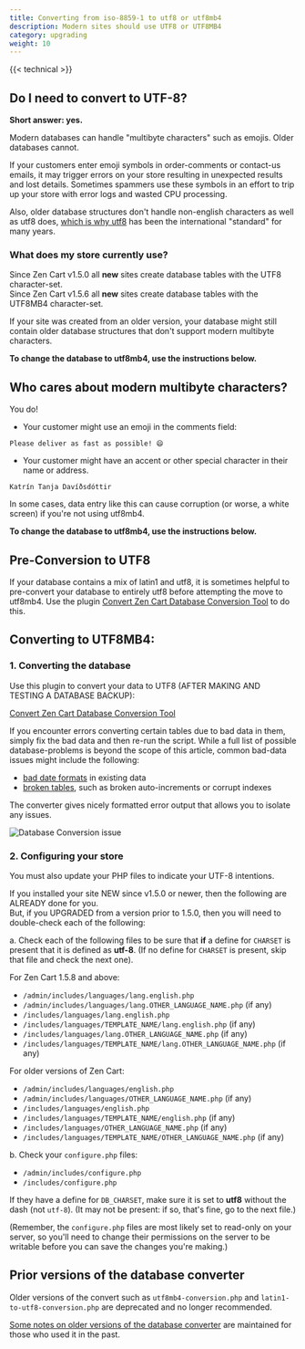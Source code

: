 ```yaml
---
title: Converting from iso-8859-1 to utf8 or utf8mb4
description: Modern sites should use UTF8 or UTF8MB4
category: upgrading 
weight: 10
---
```


{{< technical >}}

## Do I need to convert to UTF-8?

**Short answer: yes.**

Modern databases can handle "multibyte characters" such as emojis. Older databases cannot.

If your customers enter emoji symbols in order-comments or contact-us emails, it may trigger errors on your store resulting in unexpected results and lost details. Sometimes spammers use these symbols in an effort to trip up your store with error logs and wasted CPU processing.

Also, older database structures don't handle non-english characters as well as utf8 does, [which is why utf8](https://www.youtube.com/watch?v=MijmeoH9LT4) has been the international "standard" for many years.

### What does my store currently use?
Since Zen Cart v1.5.0 all **new** sites create database tables with the UTF8 character-set.<br>
Since Zen Cart v1.5.6 all **new** sites create database tables with the UTF8MB4 character-set.

If your site was created from an older version, your database might still contain older database structures that don't support modern multibyte characters.

**To change the database to utf8mb4, use the instructions below.**

## Who cares about modern multibyte characters? 
You do!  

- Your customer might use an emoji in the comments field: 
```
Please deliver as fast as possible! 😄
```
- Your customer might have an accent or other special character in their name or address.   
```
Katrín Tanja Davíðsdóttir
```

In some cases, data entry like this can cause corruption (or worse, a white screen) if you're not using utf8mb4.

**To change the database to utf8mb4, use the instructions below.**

## Pre-Conversion to UTF8

If your database contains a mix of latin1 and utf8, it is sometimes helpful to pre-convert your database to entirely utf8 before attempting the move to utf8mb4. 
Use the plugin [Convert Zen Cart Database Conversion Tool](https://www.zen-cart.com/downloads.php?do=file&id=2367) to do this.

## Converting to UTF8MB4:

### 1. Converting the database
Use this plugin to convert your data to UTF8 (AFTER MAKING AND TESTING A DATABASE BACKUP): 

[Convert Zen Cart Database Conversion Tool](https://www.zen-cart.com/downloads.php?do=file&id=2367)

If you encounter errors converting certain tables due to bad data in them, simply fix the bad data and then re-run the script. While a full list of possible database-problems is beyond the scope of this article, common bad-data issues might include the following: 
- [bad date formats](/user/upgrading/date_standardization/) in existing data
- [broken tables](/user/upgrading/fixing_broken_tables/), such as broken auto-increments or corrupt indexes

The converter gives nicely formatted error output that allows you to isolate any issues. 

![Database Conversion issue](/images/convert_db.png)


### 2. Configuring your store

You must also update your PHP files to indicate your UTF-8 intentions. 

  If you installed your site NEW since v1.5.0 or newer, then the following are ALREADY done for you.<br>
  But, if you UPGRADED from a version prior to 1.5.0, then you will need to double-check each of the following:

a. Check each of the following files to be sure that **if** a define for `CHARSET` is present that it is defined as **utf-8**. (If no define for `CHARSET` is present, skip that file and check the next one).

For Zen Cart 1.5.8 and above: 
  - `/admin/includes/languages/lang.english.php`
  - `/admin/includes/languages/lang.OTHER_LANGUAGE_NAME.php` (if any)
  - `/includes/languages/lang.english.php`
  - `/includes/languages/TEMPLATE_NAME/lang.english.php` (if any)
  - `/includes/languages/lang.OTHER_LANGUAGE_NAME.php` (if any)
  - `/includes/languages/TEMPLATE_NAME/lang.OTHER_LANGUAGE_NAME.php` (if any)

For older versions of Zen Cart: 
  - `/admin/includes/languages/english.php`
  - `/admin/includes/languages/OTHER_LANGUAGE_NAME.php` (if any)
  - `/includes/languages/english.php`
  - `/includes/languages/TEMPLATE_NAME/english.php` (if any)
  - `/includes/languages/OTHER_LANGUAGE_NAME.php` (if any)
  - `/includes/languages/TEMPLATE_NAME/OTHER_LANGUAGE_NAME.php` (if any)
    
b. Check your `configure.php` files:
  - `/admin/includes/configure.php`
  - `/includes/configure.php`
  
  If they have a define for `DB_CHARSET`, make sure it is set to **utf8** without the dash (not `utf-8`). (It may not be present: if so, that's fine, go to the next file.)
  
  (Remember, the `configure.php` files are most likely set to read-only on your server, so you'll need to change their permissions on the server to be writable before you can save the changes you're making.)  
 
## Prior versions of the database converter 

Older versions of the convert such as `utf8mb4-conversion.php` and 
`latin1-to-utf8-conversion.php` are deprecated and no longer recommended. 

[Some notes on older versions of the database converter](/user/upgrading/old_converter/) are maintained for those who used it in the past. 
